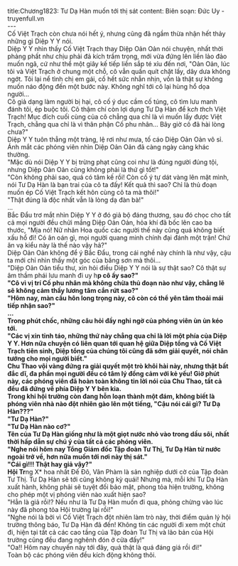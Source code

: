 title:Chương1823: Tư Dạ Hàn muốn tới thị sát
content:
Biên soạn: Đức Uy - truyenfull.vn<br>---<br>Cố Việt Trạch còn chưa nói hết ý, nhưng cũng đã ngầm thừa nhận hết thảy những gì Diệp Y Y nói.<br>Diệp Y Y nhìn thấy Cố Việt Trạch thay Diệp Oản Oản nói chuyện, nhất thời phảng phất như chịu phải đả kích trầm trọng, mới vừa đứng lên liền lảo đảo muốn ngã, cứ như thể một giây kế tiếp liền sắp té xỉu đến nơi, "Oản Oản, lúc tôi và Việt Trạch ở chung một chỗ, cô vẫn quấn quít chặt lấy, dây dưa không ngớt. Tôi lại nể tình chị em gái, cố hết sức nhẫn nhịn, vốn là thật sự không muốn náo động đến một bước này. Không nghĩ tới cô lại hùng hổ dọa người...<br>Cô giả dạng làm người bị hại, cô cố ý dục cầm cố túng, cô tìm lưu manh đánh tôi, ép buộc tôi. Cô thậm chí còn lợi dụng Tư Dạ Hàn để k*ch th*ch Việt Trạch! Mục đích cuối cùng của cô chẳng qua chỉ là vì muốn lấy được Việt Trạch, chẳng qua chỉ là vì thân phận Cố phu nhân... Bây giờ cô đã hài lòng chưa?"<br>Diệp Y Y tuôn thẳng một tràng, lệ rơi như mưa, tố cáo Diệp Oản Oản vô sỉ. Ánh mắt các phóng viên nhìn Diệp Oản Oản đã càng ngày càng khác thường.<br>"Mặc dù nói Diệp Y Y bị trừng phạt cũng coi như là đúng người đúng tội, nhưng Diệp Oản Oản cũng không phải là thứ gì tốt!"<br>"Còn không phải sao, quá có tâm kế rồi! Còn cố ý tự dát vàng lên mặt mình, nói Tư Dạ Hàn là bạn trai của cô ta đấy! Kết quả thì sao? Chỉ là thủ đoạn muốn ép Cố Việt Trạch kết hôn cùng cô ta mà thôi!"<br>"Thật đúng là độc nhất vẫn là lòng dạ đàn bà!"<br>...<br>Bắc Đẩu trơ mắt nhìn Diệp Y Y ở đó giả bộ đáng thương, sau đó chọc cho tất cả mọi người đều chửi mắng Diệp Oản Oản, hỏa khí đã bốc lên cao ba thước, "Mịa nó! Nữ nhân Hoa quốc các người thế này cũng quá không biết xấu hổ đi! Có ân oán gì, mọi người quang minh chính đại đánh một trận! Chứ ăn vạ kiểu này là thế nào vậy hả?"<br>Diệp Oản Oản không để ý Bắc Đẩu, trong cái nghề này chính là như vậy, cậu ta mới chỉ nhìn thấy một góc của băng sơn mà thôi…<br>"Diệp Oản Oản tiểu thư, xin hỏi điều Diệp Y Y nói là sự thật sao? Cô thật sự âm thầm phái lưu manh đi uy h**p cô ấy sao?"<br>"Cô vì vị trí Cố phu nhân mà không chừa thủ đoạn nào như vậy, chẳng lẽ sẽ không cảm thấy lương tâm cắn rứt sao?"<br>"Hôm nay, màn cầu hôn long trọng này, cô còn có thể yên tâm thoải mái tiếp nhận sao?"<br>...<br>Trong phút chốc, những câu hỏi đầy nghi ngờ của phóng viên ùn ùn kéo tới.<br>"Các vị xin tỉnh táo, những thứ này chẳng qua chỉ là lời một phía của Diệp Y Y. Hơn nữa chuyện có liên quan tới quan hệ giữa Diệp tổng và Cố Việt Trạch tiên sinh, Diệp tổng của chúng tôi cũng đã sớm giải quyết, nói chân tướng cho mọi người biết."<br>Chu Thao vội vàng đứng ra giải quyết một trò khôi hài này, nhưng thật bất đắc dĩ, đa phần mọi người đều có tâm lý đồng cảm với kẻ yếu! Giờ phút này, các phóng viên đã hoàn toàn không tin lời nói của Chu Thao, tất cả đều đã đứng về phía Diệp Y Y bên kia.<br>Trong khi hội trường còn đang hỗn loạn thành một đám, không biết là phóng viên nhà nào đột nhiên gào lên một tiếng, "Cậu nói cái gì? Tư Dạ Hàn???"<br>"Tư Dạ Hàn?"<br>"Tư Dạ Hàn nào cơ?"<br>Tên của Tư Dạ Hàn giống như là một giọt nước nhỏ vào trong dầu sôi, nhất thời hấp dẫn sự chú ý của tất cả các phóng viên.<br>"Nghe nói hôm nay Tổng Giám đốc Tập đoàn Tư Thị, Tư Dạ Hàn từ nước ngoài trở về, hơn nữa muốn tới nơi này thị sát."<br>"Cái gì!!! Thật hay giả vậy?"<br>Hội Tr**ng X* hoa nhất Đế Đô, Vân Phàm là sản nghiệp dưới cờ của Tập đoàn Tư Thị. Tư Dạ Hàn sẽ tới cũng không kỳ quái! Nhưng mà, mỗi khi Tư Dạ Hàn xuất hành, không phải sẽ tuyệt đối bảo mật, phong tỏa hiện trường, không cho phép một vị phóng viên nào xuất hiện sao?<br>"Hẳn là giả rồi!? Nếu như là Tư Dạ Hàn muốn đi qua, phỏng chừng vào lúc này đã phong tỏa Hội trường lại rồi!"<br>"Nghe nói là bởi vì Cố Việt Trạch đột nhiên làm trò này, thời điểm quản lý hội trường thông báo, Tư Dạ Hàn đã đến! Không tin các người đi xem một chút đi, hiện tại tất cả các cao tầng của Tập đoàn Tư Thị và lão bản của Hội trường cũng đều đang nghênh đón ở cửa đấy!"<br>"Oa!! Hôm nay chuyến này tới đây, quả thật là quá đáng giá rồi đi!"<br>Toàn bộ các phóng viên đều kích động không thôi.